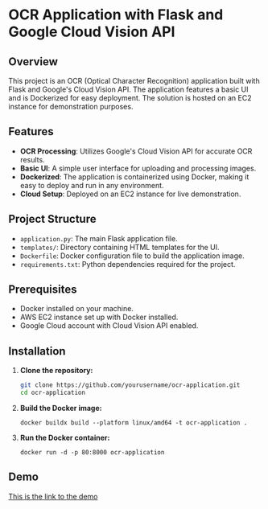 # OCR Application with Flask and Google Cloud Vision API

## Overview

This project is an OCR (Optical Character Recognition) application built with Flask and Google's Cloud Vision API. The application features a basic UI and is Dockerized for easy deployment. The solution is hosted on an EC2 instance for demonstration purposes.

## Features

- **OCR Processing**: Utilizes Google's Cloud Vision API for accurate OCR results.
- **Basic UI**: A simple user interface for uploading and processing images.
- **Dockerized**: The application is containerized using Docker, making it easy to deploy and run in any environment.
- **Cloud Setup**: Deployed on an EC2 instance for live demonstration.

## Project Structure

- `application.py`: The main Flask application file.
- `templates/`: Directory containing HTML templates for the UI.
- `Dockerfile`: Docker configuration file to build the application image.
- `requirements.txt`: Python dependencies required for the project.

## Prerequisites

- Docker installed on your machine.
- AWS EC2 instance set up with Docker installed.
- Google Cloud account with Cloud Vision API enabled.

## Installation

1. **Clone the repository:**
   ```sh
   git clone https://github.com/yourusername/ocr-application.git
   cd ocr-application
   ```
2. **Build the Docker image:**
    ```
    docker buildx build --platform linux/amd64 -t ocr-application .
    ```
3. **Run the Docker container:**
    ```
    docker run -d -p 80:8000 ocr-application
    ```
## Demo
[This is the link to the demo](http://44.223.253.91/)
